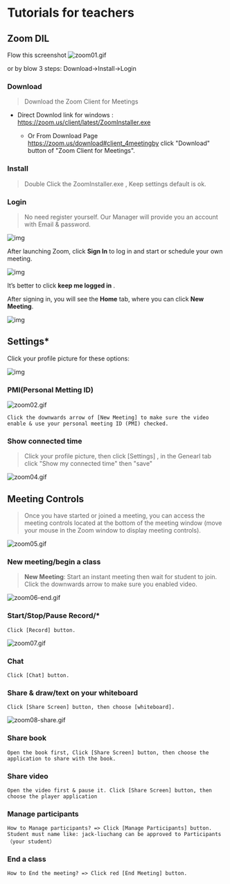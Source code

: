 # Tutorials for teachers



## Zoom DIL

Flow this screenshot 
![zoom01.gif](https://i.loli.net/2019/08/06/qYGMV8EbL7tRnUZ.gif)

or by blow 3 steps: Download->Install->Login

### Download

> Download the Zoom Client for Meetings

- Direct Downlod link for windows :  https://zoom.us/client/latest/ZoomInstaller.exe

  - Or From Download Page https://zoom.us/download#client_4meetingby click "Download" button of "Zoom Client for Meetings".

  

### Install

> Double Click the ZoomInstaller.exe , Keep settings default is ok.

### Login

> No need register yourself. Our Manager will provide you an account with Email & password.

![img](https://assets.zoom.us/images/en-us/desktop/generic/home/join-meeting-or-sign-in-screen.png)

After launching Zoom, click **Sign In** to  log in and start or schedule your own meeting.

![img](https://assets.zoom.us/images/en-us/desktop/generic/home/sign-in-screen.png)

It’s better to click **keep me logged in** .

After signing in, you will see the **Home** tab, where you can click **New Meeting**.

![img](https://assets.zoom.us/images/en-us/desktop/generic/home/home-screen.png)



## Settings*

Click your profile picture for these options:

![img](https://assets.zoom.us/images/en-us/desktop/generic/home/status-menu-add-personal-note.png)

### PMI(Personal Metting ID)

![zoom02.gif](https://i.loli.net/2019/08/06/Xn1W5O6yLEZSrTc.gif)

	Click the downwards arrow of [New Meeting] to make sure the video enable & use your personal meeting ID (PMI) checked.


### Show connected time
> Click your profile picture, then click [Settings] , in the Genearl tab click "Show my connected time" then "save"

![zoom04.gif](https://i.loli.net/2019/08/06/s3Pgo2p5ji1Tq6J.gif)

## Meeting Controls
> Once you have started or joined a meeting, you can access the meeting controls located at the bottom of the meeting window (move your mouse in the Zoom window to display meeting controls).

![zoom05.gif](https://i.loli.net/2019/08/06/kIo2i1SKHJmcA3Q.gif)

### New meeting/begin a class

> **New Meeting**: Start an instant meeting then wait for student to join.  Click the downwards arrow to make sure you enabled video.

  ![zoom06-end.gif](https://i.loli.net/2019/08/06/FxZClduzMBLn547.gif)

### Start/Stop/Pause Record/*
	Click [Record] button.

![zoom07.gif](https://i.loli.net/2019/08/06/mGXoCUlNfMgqv28.gif)


### Chat
	Click [Chat] button. 

### Share & draw/text on your whiteboard 
	Click [Share Screen] button, then choose [whiteboard].

![zoom08-share.gif](https://i.loli.net/2019/08/06/IiJonvbK2W71TGP.gif)



### Share book

	Open the book first, Click [Share Screen] button, then choose the application to share with the book.


### Share video
	Open the video first & pause it. Click [Share Screen] button, then choose the player application 

### Manage participants
	How to Manage participants? => Click [Manage Participants] button.
	Student must name like: jack-liuchang can be approved to Participants（your student）

### End  a class
	How to End the meeting? => Click red [End Meeting] button. 

